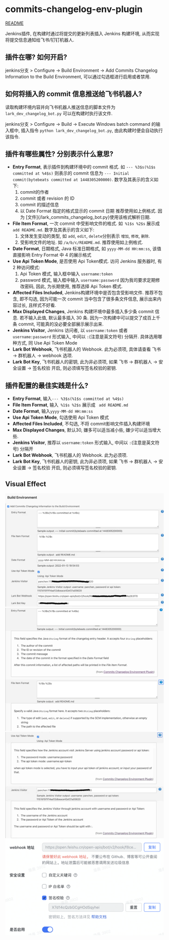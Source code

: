 # commits-changelog-env-plugin

[README](README.md)

Jenkins插件, 在构建时通过将提交的更新列表插入 Jenkins 构建环境, 从而实现将提交信息通知给飞书/钉钉机器人.

## 插件在哪? 如何开启?

jenkins分支 > Configure -> Build Environment -> Add Commits Changelog Information to the Build Environment,
可以通过勾选框进行启用或者禁用.

## 如何将插入的 commit 信息推送给飞书机器人?

读取构建环境内容并向飞书机器人推送信息的脚本文件为 `lark_dev_changelog_bot.py` 可以在构建时执行该文件.

jenkins分支 > Configure -> Build -> Execute Windows batch command 的输入框中, 插入指令 `python lark_dev_changelog_bot.py`, 由此构建时便会自动执行该指令.

## 插件有哪些属性? 分别表示什么意思?

* **Entry Format**, 表示插件到构建环境中的 commit 格式. 如 `--- %3$s(%1$s committed at %4$s)` 则表示的 commit
  信息为 `--- Initial commit(bytebeats committed at 1448305200000)`. 数字及其表示的含义如下:
    1. commit的作者
    2. commit 或者 revision 的 ID
    3. commit 的描述信息
    4. 以 Date Format 指定的格式显示的 commit 日期 推荐使用如上例格式. 因为 [文件]{/lark_commits_changelog_bot.py}使用该格式解析日期.
* **File Item Format**, 一次 commit 中受影响文件的格式. 如` %1$s %2$s` 展示成 ` add README.md`. 数字及其表示的含义如下:
    1. 文体发生变动的类型, 如 `add`, `edit`, `delete`分别表示 `增加`, `修改`, `删除`.
    2. 受影响文件的地址. 如 `/a/b/c/README.md`. 推荐使用如上例格式.
* **Date Format**, 日期格式, Java 标准日期格式, 如 `yyyy-MM-dd HH:mm:ss`, 该值直接影响 Entry Format 中 4 的展示格式
* **Use Api Token Mode**, 是否使用 Api Token模式. 访问 Jenkins 服务器时, 有 2 种访问模式:
    1. Api Token 模式, 输入框中输入 `username:token`
    2. password 模式, 输入框中输入 `username:password`
       因为我司要求定期修改密码, 因此, 为长期使用, 推荐选择 Api Token 模式.
* **Affected Files Included**, Jenkins构建环境中是否包含受影响文件. 推荐不包含, 即不勾选, 因为可能一次 commit 当中包含了很多条文件信息, 展示出来内容过长, 且样式不好看.
* **Max Displayed Changes**, Jenkins 构建环境中最多插入多少条 commit 信息. 若不输入此值, 默认最多插入 30 条. 因为一次构建中可以提交了成百上千条 commit, 可能真的没必要全部展示展示出来.
* **Jenkins Visitor**, Jenkins 访问者, 以 `username:token` 或者 `username:password` 形式输入, 中间以 `:`(注意是英文符号) 分隔开. 具体选用哪种方式, 同 Use
  Api Token Mode
* **Lark Bot Webhook**, 飞书机器人的 Webhook. 此为必须项, 具体请查看 飞书 -> 群机器人 -> webhook 选项.
* **Lark Bot Key**, 飞书机器人的密钥, 此为非必须项, 如果 飞书 -> 群机器人 -> 安全设置 -> 签名校验 开启, 则必须填写签名校验的密钥.

## 插件配置的最佳实践是什么?

* **Entry Format**, 输入`--- %3$s(%1$s committed at %4$s)`
* **File Item Format**, 输入` %1$s %2$s` 展示成 ` add README.md`
* **Date Format**, 输入`yyyy-MM-dd HH:mm:ss`
* **Use Api Token Mode**, 勾选使用 Api Token 模式
* **Affected Files Included**, 不勾选, 不将 commit影响文件插入构建环境
* **Max Displayed Changes**, 默认30, 嫌多可以适当减小些, 嫌少可以适当增大些.
* **Jenkins Visitor**, 推荐以 `username:token` 形式输入, 中间以 `:`(注意是英文符号) 分隔开
* **Lark Bot Webhook**, 飞书机器人的 Webhook. 此为必须项.
* **Lark Bot Key**, 飞书机器人的密钥, 此为非必须项, 如果 飞书 -> 群机器人 -> 安全设置 -> 签名校验 开启, 则必须填写签名校验的密钥.

## Visual Effect

![Changelog Plugin](arts/changelog_plugin_1.jpeg)
![Changelog Plugin](arts/changelog_plugin_2.png)
![Changelog Plugin](arts/changelog_plugin_3.jpeg)
![Lark_Bot](arts/lark_bot_screenshot.png)
